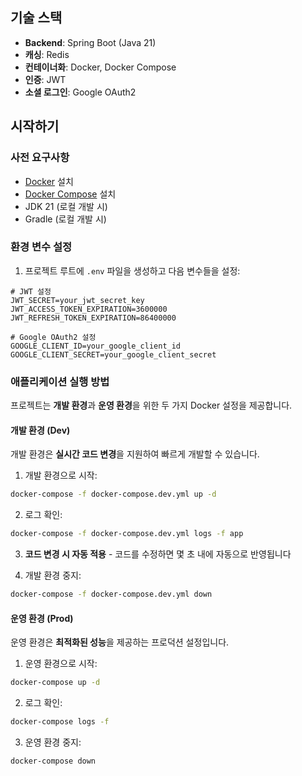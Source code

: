 ## 기술 스택

- **Backend**: Spring Boot (Java 21)
- **캐싱**: Redis
- **컨테이너화**: Docker, Docker Compose
- **인증**: JWT
- **소셜 로그인**: Google OAuth2

##  시작하기

### 사전 요구사항

- [Docker](https://www.docker.com/get-started) 설치
- [Docker Compose](https://docs.docker.com/compose/install/) 설치
- JDK 21 (로컬 개발 시)
- Gradle (로컬 개발 시)

### 환경 변수 설정

1. 프로젝트 루트에 `.env` 파일을 생성하고 다음 변수들을 설정:

```env
# JWT 설정
JWT_SECRET=your_jwt_secret_key
JWT_ACCESS_TOKEN_EXPIRATION=3600000
JWT_REFRESH_TOKEN_EXPIRATION=86400000

# Google OAuth2 설정
GOOGLE_CLIENT_ID=your_google_client_id
GOOGLE_CLIENT_SECRET=your_google_client_secret
```

### 애플리케이션 실행 방법

프로젝트는 **개발 환경**과 **운영 환경**을 위한 두 가지 Docker 설정을 제공합니다.

#### 개발 환경 (Dev)

개발 환경은 **실시간 코드 변경**을 지원하여 빠르게 개발할 수 있습니다.

1. 개발 환경으로 시작:

```bash
docker-compose -f docker-compose.dev.yml up -d
```

2. 로그 확인:

```bash
docker-compose -f docker-compose.dev.yml logs -f app
```

3. **코드 변경 시 자동 적용** - 코드를 수정하면 몇 초 내에 자동으로 반영됩니다

4. 개발 환경 중지:

```bash
docker-compose -f docker-compose.dev.yml down
```

#### 운영 환경 (Prod)

운영 환경은 **최적화된 성능**을 제공하는 프로덕션 설정입니다.

1. 운영 환경으로 시작:

```bash
docker-compose up -d
```

2. 로그 확인:

```bash
docker-compose logs -f
```

3. 운영 환경 중지:

```bash
docker-compose down
```


